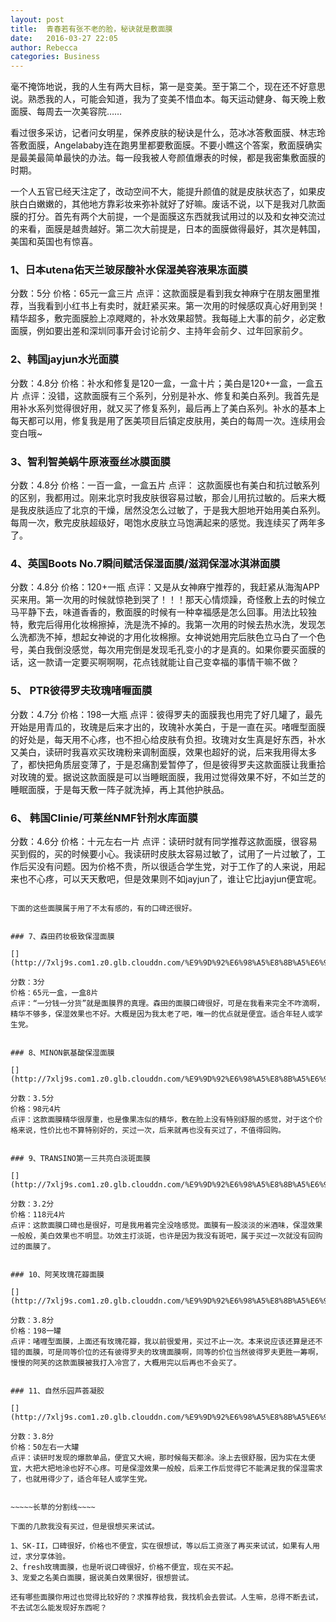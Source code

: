 ```yaml
---
layout: post
title:  青春若有张不老的脸，秘诀就是敷面膜
date:   2016-03-27 22:05
author: Rebecca
categories: Business
---
```


毫不掩饰地说，我的人生有两大目标，第一是变美。至于第二个，现在还不好意思说。熟悉我的人，可能会知道，我为了变美不惜血本。每天运动健身、每天晚上敷面膜、每周去一次美容院……

<!-- more -->

看过很多采访，记者问女明星，保养皮肤的秘诀是什么，范冰冰答敷面膜、林志玲答敷面膜，Angelababy连在跑男里都要敷面膜。不要小瞧这个答案，敷面膜确实是最美最简单最快的办法。每一段我被人夸颜值爆表的时候，都是我密集敷面膜的时期。

一个人五官已经天注定了，改动空间不大，能提升颜值的就是皮肤状态了，如果皮肤白白嫩嫩的，其他地方靠彩妆来弥补就好了好嘛。废话不说，以下是我对几款面膜的打分。首先有两个大前提，一个是面膜这东西就我试用过的以及和女神交流过的来看，面膜是越贵越好。第二次大前提是，日本的面膜做得最好，其次是韩国，美国和英国也有惊喜。


### 1、日本utena佑天兰玻尿酸补水保湿美容液果冻面膜

[](http://7xlj9s.com1.z0.glb.clouddn.com/%E9%9D%92%E6%98%A5%E8%8B%A5%E6%9C%89%E5%BC%A0%E4%B8%8D%E8%80%81%E7%9A%84%E8%84%B81.png)

分数：5分
价格：65元一盒三片
点评：这款面膜是看到我女神麻宁在朋友圈里推荐，当我看到小红书上有卖时，就赶紧买来。第一次用的时候感叹真心好用到哭！ 精华超多，敷完面膜脸上凉飕飕的，补水效果超赞。我每碰上大事的前夕，必定敷面膜，例如要出差和深圳同事开会讨论前夕、主持年会前夕、过年回家前夕。


### 2、韩国jayjun水光面膜

[](http://7xlj9s.com1.z0.glb.clouddn.com/%E9%9D%92%E6%98%A5%E8%8B%A5%E6%9C%89%E5%BC%A0%E4%B8%8D%E8%80%81%E7%9A%84%E8%84%B82.png)

分数：4.8分
价格：补水和修复是120一盒，一盒十片；美白是120+一盒，一盒五片
点评：没错，这款面膜有三个系列，分别是补水、修复和美白系列。我首先是用补水系列觉得很好用，就又买了修复系列，最后再上了美白系列。补水的基本上每天都可以用，修复我是用了医美项目后镇定皮肤用，美白的每周一次。连续用会变白哦~


### 3、智利智美蜗牛原液蚕丝冰膜面膜

[](http://7xlj9s.com1.z0.glb.clouddn.com/%E9%9D%92%E6%98%A5%E8%8B%A5%E6%9C%89%E5%BC%A0%E4%B8%8D%E8%80%81%E7%9A%84%E8%84%B83.png)

分数：4.8分
价格：一百一盒，一盒五片
点评： 这款面膜也有美白和抗过敏系列的区别，我都用过。刚来北京时我皮肤很容易过敏，那会儿用抗过敏的。后来大概是我皮肤适应了北京的干燥，居然没怎么过敏了，于是我大胆地开始用美白系列。每周一次，敷完皮肤超级好，喝饱水皮肤立马饱满起来的感觉。我连续买了两年多了。


### 4、英国Boots No.7瞬间赋活保湿面膜/滋润保湿冰淇淋面膜

[](http://7xlj9s.com1.z0.glb.clouddn.com/%E9%9D%92%E6%98%A5%E8%8B%A5%E6%9C%89%E5%BC%A0%E4%B8%8D%E8%80%81%E7%9A%84%E8%84%B84.png)

分数：4.8分
价格：120+一瓶
点评：又是从女神麻宁推荐的，我赶紧从海淘APP买来用。第一次用的时候就惊艳到哭了！！！那天心情烦躁，奇怪敷上去的时候立马平静下去，味道香香的，敷面膜的时候有一种幸福感是怎么回事。用法比较独特，敷完后得用化妆棉擦掉，洗是洗不掉的。我第一次用的时候去热水洗，发现怎么洗都洗不掉，想起女神说的才用化妆棉擦。女神说她用完后肤色立马白了一个色号，美白我倒没感觉，每次用完倒是发现毛孔变小的才是真的。如果你要买面膜的话，这一款请一定要买啊啊啊，花点钱就能让自己变幸福的事情干嘛不做？


### 5、 PTR彼得罗夫玫瑰啫喱面膜

[](http://7xlj9s.com1.z0.glb.clouddn.com/%E9%9D%92%E6%98%A5%E8%8B%A5%E6%9C%89%E5%BC%A0%E4%B8%8D%E8%80%81%E7%9A%84%E8%84%B85.png)

分数：4.7分
价格：198一大瓶
点评：彼得罗夫的面膜我也用完了好几罐了，最先开始是用青瓜的，玫瑰是后来才出的，玫瑰补水美白，于是一直在买。啫喱型面膜的好处是，每天用不心疼，也不担心给皮肤有负担。玫瑰对女生真是好东西，补水又美白，读研时我喜欢买玫瑰粉来调制面膜，效果也超好的说，后来我用得太多了，都快把角质层变薄了，于是忍痛割爱暂停了，但是彼得罗夫这款面膜让我重拾对玫瑰的爱。据说这款面膜是可以当睡眠面膜，我用过觉得效果不好，不如兰芝的睡眠面膜，于是每天敷一阵子就洗掉，再上其他护肤品。


### 6、 韩国Clinie/可莱丝NMF针剂水库面膜

[](http://7xlj9s.com1.z0.glb.clouddn.com/%E9%9D%92%E6%98%A5%E8%8B%A5%E6%9C%89%E5%BC%A0%E4%B8%8D%E8%80%81%E7%9A%84%E8%84%B86.png)

分数：4.6分
价格：十元左右一片
点评：读研时就有同学推荐这款面膜，很容易买到假的，买的时候要小心。我读研时皮肤太容易过敏了，试用了一片过敏了，工作后买没有问题。因为价格不贵，所以很适合学生党，对于工作了的人来说，用起来也不心疼，可以天天敷吧，但是效果则不如jayjun了，谁让它比jayjun便宜呢。


~~~~~~分割线~~~~~

下面的这些面膜属于用了不太有感的，有的口碑还很好。


### 7、森田药妆极致保湿面膜

[](http://7xlj9s.com1.z0.glb.clouddn.com/%E9%9D%92%E6%98%A5%E8%8B%A5%E6%9C%89%E5%BC%A0%E4%B8%8D%E8%80%81%E7%9A%84%E8%84%B87.png)

分数：3分
价格：65元一盒，一盒8片
点评：“一分钱一分货”就是面膜界的真理。森田的面膜口碑很好，可是在我看来完全不咋滴啊，精华不够多，保湿效果也不好。大概是因为我太老了吧，唯一的优点就是便宜。适合年轻人或学生党。


### 8、MINON氨基酸保湿面膜

[](http://7xlj9s.com1.z0.glb.clouddn.com/%E9%9D%92%E6%98%A5%E8%8B%A5%E6%9C%89%E5%BC%A0%E4%B8%8D%E8%80%81%E7%9A%84%E8%84%B88.png)

分数：3.5分
价格：98元4片
点评：这款面膜精华很厚重，也是像果冻似的精华，敷在脸上没有特别舒服的感觉，对于这个价格来说，性价比也不算特别好的，买过一次，后来就再也没有买过了，不值得回购。


### 9、TRANSINO第一三共亮白淡斑面膜

[](http://7xlj9s.com1.z0.glb.clouddn.com/%E9%9D%92%E6%98%A5%E8%8B%A5%E6%9C%89%E5%BC%A0%E4%B8%8D%E8%80%81%E7%9A%84%E8%84%B89.png)

分数：3.2分
价格：118元4片
点评：这款面膜口碑也是很好，可是我用着完全没啥感觉。面膜有一股淡淡的米酒味，保湿效果一般般，美白效果也不明显。功效主打淡斑，也许是因为我没有斑吧，属于买过一次就没有回购过的面膜了。


### 10、阿芙玫瑰花瓣面膜

[](http://7xlj9s.com1.z0.glb.clouddn.com/%E9%9D%92%E6%98%A5%E8%8B%A5%E6%9C%89%E5%BC%A0%E4%B8%8D%E8%80%81%E7%9A%84%E8%84%B810.png)

分数：3.8分
价格：198一罐
点评：啫喱型面膜，上面还有玫瑰花瓣，我以前很爱用，买过不止一次。本来说应该还算是还不错的面膜，可是同等价位的还有彼得罗夫的玫瑰面膜啊，同等的价位当然彼得罗夫更胜一筹啊，慢慢的阿芙的这款面膜被我打入冷宫了，大概用完以后再也不会买了。


### 11、自然乐园芦荟凝胶

[](http://7xlj9s.com1.z0.glb.clouddn.com/%E9%9D%92%E6%98%A5%E8%8B%A5%E6%9C%89%E5%BC%A0%E4%B8%8D%E8%80%81%E7%9A%84%E8%84%B811.png)

分数：3.8分
价格：50左右一大罐
点评：读研时发现的爆款单品，便宜又大碗，那时候每天都涂。涂上去很舒服，因为实在太便宜，大把大把地涂也好不心疼。可是保湿效果一般般，后来工作后觉得它不能满足我的保湿需求了，也就用得少了，适合年轻人或学生党。


~~~~~长草的分割线~~~~

下面的几款我没有买过，但是很想买来试试。

1、SK-II，口碑很好，价格也不便宜，实在很想试，等以后工资涨了再买来试试，如果有人用过，求分享体验。
2、fresh玫瑰面膜，也是听说口碑很好，价格不便宜，现在买不起。
3、宠爱之名美白面膜，据说美白效果很好，很想尝试。

还有哪些面膜你用过也觉得比较好的？求推荐给我，我找机会去尝试。人生嘛，总得不断去试，不去试怎么能发现好东西呢？